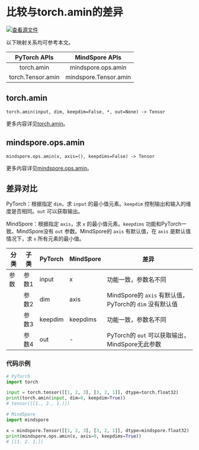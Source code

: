 # 比较与torch.amin的差异

[![查看源文件](https://mindspore-website.obs.cn-north-4.myhuaweicloud.com/website-images/r2.2/resource/_static/logo_source.svg)](https://gitee.com/mindspore/docs/blob/r2.2/docs/mindspore/source_zh_cn/note/api_mapping/pytorch_diff/amin.md)

以下映射关系均可参考本文。

|     PyTorch APIs      |      MindSpore APIs       |
| :-------------------: | :-----------------------: |
|    torch.amin     |  mindspore.ops.amin   |
|   torch.Tensor.amin    |   mindspore.Tensor.amin    |

## torch.amin

```text
torch.amin(input, dim, keepdim=False, *, out=None) -> Tensor
```

更多内容详见[torch.amin](https://pytorch.org/docs/1.8.1/generated/torch.amin.html#torch.amin)。

## mindspore.ops.amin

```text
mindspore.ops.amin(x, axis=(), keepdims=False) -> Tensor
```

更多内容详见[mindspore.ops.amin](https://mindspore.cn/docs/zh-CN/r2.2/api_python/ops/mindspore.ops.amin.html)。

## 差异对比

PyTorch：根据指定 `dim`，求 `input` 的最小值元素。`keepdim` 控制输出和输入的维度是否相同。`out` 可以获取输出。

MindSpore：根据指定 `axis`，求 `x` 的最小值元素。`keepdims` 功能和PyTorch一致。MindSpore没有 `out` 参数。MindSpore的 `axis` 有默认值，在 `axis` 是默认值情况下，求 `x` 所有元素的最小值。

| 分类 | 子类  | PyTorch | MindSpore | 差异                                    |
| ---- | ----- | ------- | --------- | --------------------------------------- |
| 参数 | 参数1 | input   | x         | 功能一致，参数名不同                    |
|      | 参数2 | dim   | axis      | MindSpore的 `axis` 有默认值，PyTorch的 `dim` 没有默认值 |
|      | 参数3 | keepdim   | keepdims | 功能一致，参数名不同 |
|      | 参数4 | out   | -         | PyTorch的 `out` 可以获取输出，MindSpore无此参数 |

### 代码示例

```python
# PyTorch
import torch

input = torch.tensor([[1, 2, 3], [3, 2, 1]], dtype=torch.float32)
print(torch.amin(input, dim=0, keepdim=True))
# tensor([[1., 2., 1.]])

# MindSpore
import mindspore

x = mindspore.Tensor([[1, 2, 3], [3, 2, 1]], dtype=mindspore.float32)
print(mindspore.ops.amin(x, axis=0, keepdims=True))
# [[1. 2. 1.]]
```
